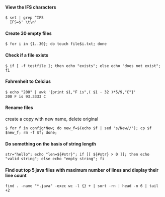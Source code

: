 #### View the IFS characters

```shell
$ set | grep ^IFS
  IFS=$' \t\n'
```

#### Create 30 empty files

```shell
$ for i in {1..30}; do touch file$i.txt; done
```

#### Check if a file exists

```shell
$ if [ -f testfile ]; then echo "exists"; else echo "does not exist"; fi
```

#### Fahrenheit to Celcius

```shell
$ echo "200" | awk '{print $1,"F is",( $1 - 32 )*5/9,"C"}'
200 F is 93.3333 C
```

#### Rename files

create a copy with new name, delete original

```shell
$ for f in config*New; do new_f=$(echo $f | sed 's/New//'); cp $f $new_f; rm -f $f; done;
```

#### Do something on the basis of string length

```shell
str="hello"; echo "len=${#str}"; if [[ ${#str} > 0 ]]; then echo "valid string"; else echo "empty string"; fi
```

#### Find out top 5 java files with maximum number of lines and display their line count

```shell
find . -name "*.java" -exec wc -l {} + | sort -rn | head -n 6 | tail +2
```
